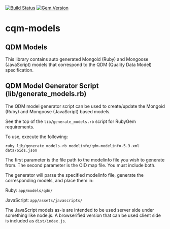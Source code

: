[![Build Status](https://travis-ci.org/projecttacoma/cqm-models.svg?branch=master)](https://travis-ci.org/projecttacoma/cqm-models)
[![Gem Version](https://badge.fury.io/rb/cqm-models.svg)](https://badge.fury.io/rb/cqm-models)

# cqm-models

## QDM Models

This library contains auto generated Mongoid (Ruby) and Mongoose (JavaScript) models that correspond to the QDM (Quality Data Model) specification.

## QDM Model Generator Script (lib/generate_models.rb)

The QDM model generator script can be used to create/update the Mongoid (Ruby) and Mongoose (JavaScript) based models.

See the top of the `lib/generate_models.rb` script for RubyGem requirements.

To use, execute the following:
```
ruby lib/generate_models.rb modelinfo/qdm-modelinfo-5.3.xml data/oids.json
```

The first parameter is the file path to the modelinfo file you wish to generate from. The second parameter is the OID map file. You must include both.

The generator will parse the specified modelinfo file, generate the corresponding models, and place them in:

Ruby: `app/models/qdm/`

JavaScript: `app/assets/javascripts/`

The JavaScript models as-is are intended to be used server side under something like node.js. A browserified version that can be used client side is included as `dist/index.js`.
